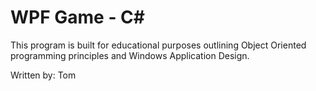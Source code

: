 # WPF Game - C#

This program is built for educational purposes outlining Object Oriented programming principles and Windows Application Design.

Written by: Tom